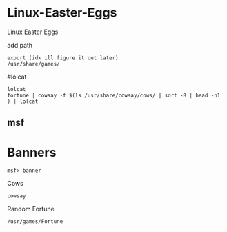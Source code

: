 # Linux-Easter-Eggs
Linux Easter Eggs

add path 
```
export (idk ill figure it out later) 
/usr/share/games/
```


#lolcat 
```
lolcat
fortune | cowsay -f $(ls /usr/share/cowsay/cows/ | sort -R | head -n1 ) | lolcat
```

## msf 
# Banners
```
msf> banner
```
Cows
```
cowsay

```
Random Fortune 
```
/usr/games/Fortune 
```
